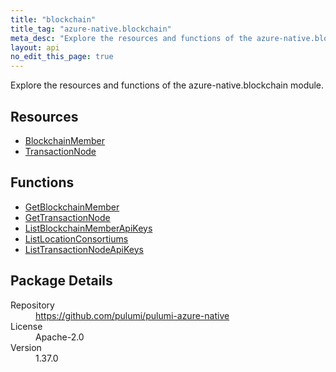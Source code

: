 ```yaml
---
title: "blockchain"
title_tag: "azure-native.blockchain"
meta_desc: "Explore the resources and functions of the azure-native.blockchain module."
layout: api
no_edit_this_page: true
---
```


<!-- WARNING: this file was generated by Pulumi Docs Generator. -->
<!-- Do not edit by hand unless you're certain you know what you are doing! -->

Explore the resources and functions of the azure-native.blockchain module.

<h2 id="resources">Resources</h2>
<ul class="api">
    <li><a href="blockchainmember" title="BlockchainMember"><span class="api-symbol api-symbol--resource"></span>BlockchainMember</a></li>
    <li><a href="transactionnode" title="TransactionNode"><span class="api-symbol api-symbol--resource"></span>TransactionNode</a></li>
</ul>

<h2 id="functions">Functions</h2>
<ul class="api">
    <li><a href="getblockchainmember" title="GetBlockchainMember"><span class="api-symbol api-symbol--function"></span>GetBlockchainMember</a></li>
    <li><a href="gettransactionnode" title="GetTransactionNode"><span class="api-symbol api-symbol--function"></span>GetTransactionNode</a></li>
    <li><a href="listblockchainmemberapikeys" title="ListBlockchainMemberApiKeys"><span class="api-symbol api-symbol--function"></span>ListBlockchainMemberApiKeys</a></li>
    <li><a href="listlocationconsortiums" title="ListLocationConsortiums"><span class="api-symbol api-symbol--function"></span>ListLocationConsortiums</a></li>
    <li><a href="listtransactionnodeapikeys" title="ListTransactionNodeApiKeys"><span class="api-symbol api-symbol--function"></span>ListTransactionNodeApiKeys</a></li>
</ul>

<h2 id="package-details">Package Details</h2>
<dl class="package-details">
	<dt>Repository</dt>
	<dd><a href="https://github.com/pulumi/pulumi-azure-native">https://github.com/pulumi/pulumi-azure-native</a></dd>
	<dt>License</dt>
	<dd>Apache-2.0</dd>
	<dt>Version</dt>
	<dd>1.37.0</dd>
</dl>

